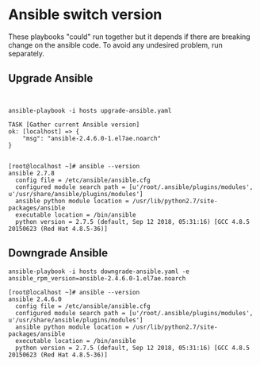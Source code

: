 # Ansible switch version

These playbooks "could" run together but it depends if there are breaking change on the ansible code.
To avoid any undesired problem, run separately.


## Upgrade Ansible

```


ansible-playbook -i hosts upgrade-ansible.yaml

TASK [Gather current Ansible version] 
ok: [localhost] => {
    "msg": "ansible-2.4.6.0-1.el7ae.noarch"
}


[root@localhost ~]# ansible --version
ansible 2.7.8
  config file = /etc/ansible/ansible.cfg
  configured module search path = [u'/root/.ansible/plugins/modules', u'/usr/share/ansible/plugins/modules']
  ansible python module location = /usr/lib/python2.7/site-packages/ansible
  executable location = /bin/ansible
  python version = 2.7.5 (default, Sep 12 2018, 05:31:16) [GCC 4.8.5 20150623 (Red Hat 4.8.5-36)]

```

## Downgrade Ansible

```
ansible-playbook -i hosts downgrade-ansible.yaml -e ansible_rpm_version=ansible-2.4.6.0-1.el7ae.noarch

[root@localhost ~]# ansible --version
ansible 2.4.6.0
  config file = /etc/ansible/ansible.cfg
  configured module search path = [u'/root/.ansible/plugins/modules', u'/usr/share/ansible/plugins/modules']
  ansible python module location = /usr/lib/python2.7/site-packages/ansible
  executable location = /bin/ansible
  python version = 2.7.5 (default, Sep 12 2018, 05:31:16) [GCC 4.8.5 20150623 (Red Hat 4.8.5-36)]
```

